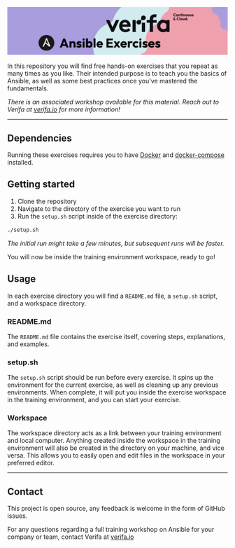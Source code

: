![Repo banner](/.utils/assets/ansible_katas_banner.png)

In this repository you will find free hands-on exercises that you repeat as many times as you like. Their intended purpose is to teach you the basics of Ansible, as well as some best practices once you've mastered the fundamentals.

*There is an associated workshop available for this material. Reach out to Verifa at [verifa.io](https://verifa.io/contact/) for more information!*

---

## Dependencies

Running these exercises requires you to have [Docker](https://www.docker.com/) and [docker-compose](https://docs.docker.com/compose/install/) installed.

## Getting started

1. Clone the repository
2. Navigate to the directory of the exercise you want to run
3. Run the `setup.sh` script inside of the exercise directory:

```bash
./setup.sh
```

*The initial run might take a few minutes, but subsequent runs will be faster.*

You will now be inside the training environment workspace, ready to go!

## Usage

In each exercise directory you will find a `README.md` file, a `setup.sh` script, and a workspace directory.

### README.md

The `README.md` file contains the exercise itself, covering steps, explanations, and examples.

### setup.sh

The `setup.sh` script should be run before every exercise. It spins up the environment for the current exercise, as well as cleaning up any previous environments. When complete, it will put you inside the exercise workspace in the training environment, and you can start your exercise.

### Workspace

The workspace directory acts as a link between your training environment and local computer. Anything created inside the workspace in the training environment will also be created in the directory on your machine, and vice versa. This allows you to easily open and edit files in the workspace in your preferred editor.

---

## Contact

This project is open source, any feedback is welcome in the form of GitHub issues.

For any questions regarding a full training workshop on Ansible for your company or team, contact Verifa at [verifa.io](https://verifa.io/contact/)

